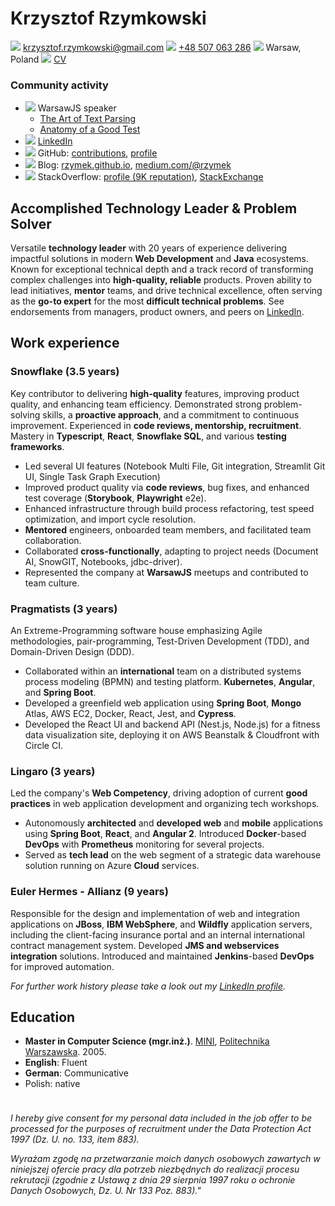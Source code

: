 # Krzysztof Rzymkowski
![](https://fonts.gstatic.com/s/i/materialiconsoutlined/email/v1/24px.svg)  [krzysztof.rzymkowski@gmail.com](mailto:krzysztof.rzymkowski@gmail.com)
![](https://fonts.gstatic.com/s/i/materialiconsoutlined/phone_android/v1/24px.svg) [+48 507 063 286](tel:+48507063286)
![](https://fonts.gstatic.com/s/i/materialiconsoutlined/map/v1/24px.svg) Warsaw, Poland
![](https://fonts.gstatic.com/s/i/materialiconsoutlined/contact_page/v1/24px.svg) [CV](https://github.com/rzymek/cv/blob/main/krzysztof.rzymkowski.md)

### Community activity
<!--Icons from https://iconmonstr.com/ -->

* ![](https://rzymek.github.io/cv/iconmonstr-video-camera-7.svg) WarsawJS speaker
    * [The Art of Text Parsing](https://www.youtube.com/watch?v=HawMf7QpeCs)
    * [Anatomy of a Good Test](https://www.youtube.com/watch?v=AVLFjV8vUZk)
* ![](https://rzymek.github.io/cv/iconmonstr-linkedin-3.svg) [LinkedIn](https://www.linkedin.com/in/krzysztof-rzymkowski/)
* ![](https://rzymek.github.io/cv/iconmonstr-github-3.svg) GitHub: [contributions](https://github.com/search?q=is%3Apr+author%3Arzymek), [profile](https://github.com/rzymek)
* ![](https://rzymek.github.io/cv/iconmonstr-blogger-3.svg) Blog: [rzymek.github.io](https://rzymek.github.io/), [medium.com/@rzymek](https://medium.com/@rzymek)
* ![](https://rzymek.github.io/cv/iconmonstr-stackoverflow-3.svg) StackOverflow: [profile (9K reputation)](https://stackoverflow.com/users/211205/rzymek), [StackExchange](https://stackexchange.com/users/73316/rzymek?tab=accounts)

## Accomplished Technology Leader & Problem Solver

Versatile **technology leader** with 20 years of experience delivering impactful solutions in modern **Web Development** and **Java** ecosystems. 
Known for exceptional technical depth and a track record of transforming complex challenges into **high-quality, reliable** products. 
Proven ability to lead initiatives, **mentor** teams, and drive technical excellence, often serving as the **go-to expert** for the most **difficult technical problems**. See endorsements from managers, product owners, and peers on [LinkedIn](https://www.linkedin.com/in/krzysztof-rzymkowski/details/recommendations/?detailScreenTabIndex=0).

## Work experience

### Snowflake (3.5 years)

Key contributor to delivering **high-quality** features, improving product quality, and enhancing team efficiency. Demonstrated strong problem-solving skills, a **proactive approach**, and a commitment to continuous improvement. Experienced in **code reviews, mentorship, recruitment**. Mastery in **Typescript**, **React**, **Snowflake SQL**, and various **testing frameworks**.  

- Led several UI features (Notebook Multi File, Git integration, Streamlit Git UI, Single Task Graph Execution)
- Improved product quality via **code reviews**, bug fixes, and enhanced test coverage (**Storybook**, **Playwright** e2e).
- Enhanced infrastructure through build process refactoring, test speed optimization, and import cycle resolution.
- **Mentored** engineers, onboarded team members, and facilitated team collaboration.
- Collaborated **cross-functionally**, adapting to project needs (Document AI, SnowGIT, Notebooks, jdbc-driver).
- Represented the company at **WarsawJS** meetups and contributed to team culture.

### Pragmatists (3 years)

An Extreme-Programming software house emphasizing Agile methodologies, pair-programming, Test-Driven Development (TDD), and Domain-Driven Design (DDD).

- Collaborated within an **international** team on a distributed systems process modeling (BPMN) and testing platform. **Kubernetes**, **Angular**, and **Spring Boot**.
- Developed a greenfield web application using **Spring Boot**, **Mongo** Atlas, AWS EC2, Docker, React, Jest, and **Cypress**.
- Developed the React UI and backend API (Nest.js, Node.js) for a fitness data visualization site, deploying it on AWS Beanstalk & Cloudfront with Circle CI.

### Lingaro (3 years)
Led the company's **Web Competency**, driving adoption of current **good practices** in web application development and organizing tech workshops.

- Autonomously **architected** and **developed web** and **mobile** applications using **Spring Boot**, **React**, and **Angular 2**. Introduced **Docker**-based **DevOps** with **Prometheus** monitoring for several projects.
- Served as **tech lead** on the web segment of a strategic data warehouse solution running on Azure **Cloud** services.

### Euler Hermes - Allianz (9 years)
Responsible for the design and implementation of web and integration applications on **JBoss**, **IBM WebSphere**, and **Wildfly** application servers, including the client-facing insurance portal and an internal international contract management system. Developed **JMS and webservices integration** solutions. Introduced and maintained **Jenkins**-based **DevOps** for improved automation.

*For further work history please take a look out my [LinkedIn profile](ttps://www.linkedin.com/in/krzysztof-rzymkowski).*

## Education

* **Master in Computer Science (mgr.inż.)**. [MINI](https://mini.pw.edu.pl/), [Politechnika Warszawska](http://www.pw.edu.pl/). 2005.
* **English**: Fluent
* **German**: Communicative
* Polish: native

<div style="margin-top: 1cm"></div>

*I hereby give consent for my personal data included in the job offer to be processed for the purposes of recruitment under the Data Protection Act 1997 (Dz. U. no. 133, item 883).*

*Wyrażam zgodę na przetwarzanie moich danych osobowych zawartych w niniejszej ofercie pracy dla potrzeb niezbędnych do realizacji procesu rekrutacji (zgodnie z Ustawą z dnia 29 sierpnia 1997 roku o ochronie Danych Osobowych, Dz. U. Nr 133 Poz. 883)."*
